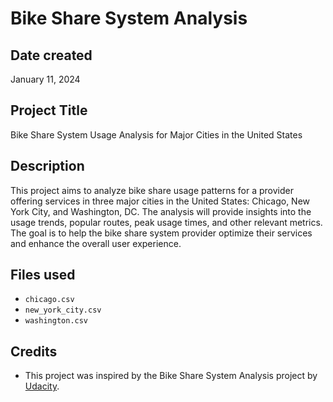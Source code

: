 # Bike Share System Analysis

## Date created
January 11, 2024

## Project Title
Bike Share System Usage Analysis for Major Cities in the United States

## Description
This project aims to analyze bike share usage patterns for a provider offering services in three major cities in the United States: Chicago, New York City, and Washington, DC. The analysis will provide insights into the usage trends, popular routes, peak usage times, and other relevant metrics. The goal is to help the bike share system provider optimize their services and enhance the overall user experience.

## Files used
- `chicago.csv`
- `new_york_city.csv`
- `washington.csv`

## Credits
- This project was inspired by the Bike Share System Analysis project by [Udacity](https://github.com/udacity/pdsnd_github).
